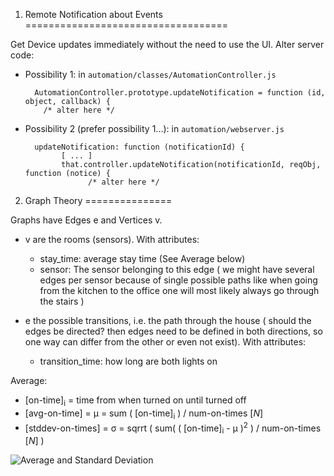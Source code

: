 1. Remote Notification about Events
===================================

Get Device updates immediately without the need to use the UI. Alter server code:

- Possibility 1: in `automation/classes/AutomationController.js`

        AutomationController.prototype.updateNotification = function (id, object, callback) {
          /* alter here */
    
- Possibility 2 (prefer possibility 1...): in `automation/webserver.js`

        updateNotification: function (notificationId) {
              [ ... ]
              that.controller.updateNotification(notificationId, reqObj, function (notice) {
                    /* alter here */
      
2. Graph Theory
===============

Graphs have Edges e and Vertices v.
- v are the rooms (sensors). With attributes:
  - stay_time: average stay time (See Average below)
  - sensor: The sensor belonging to this edge ( we might have several edges per sensor because of single possible paths like when going from the kitchen to the office one will most likely always go through the stairs )
        
- e the possible transitions, i.e. the path through the house ( should the edges be directed? then edges need to be defined in both directions, so one way can differ from the other or even not exist). With attributes:
  - transition_time: how long are both lights on

Average:
 - [on-time]<sub>i</sub> = time from when turned on until turned off
 - [avg-on-time] = &mu; = sum ( [on-time]<sub>i</sub> ) / num-on-times [_&Nu;_]
 - [stddev-on-times] = &sigma; = sqrrt ( sum( ( [on-time]<sub>i</sub> - &mu; )<sup>2</sup> ) / num-on-times [_&Nu;_] )

![Average and Standard Deviation](http://upload.wikimedia.org/math/e/3/6/e36a4d7f54d0a78db9a26b0156f41555.png)

